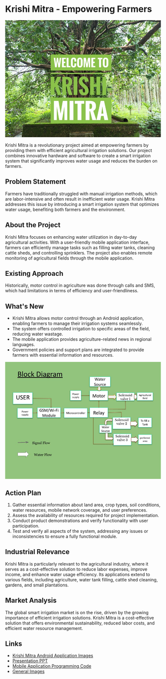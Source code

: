 # Krishi Mitra - Empowering Farmers

![Krishi Mitra Introduction](https://github.com/ashay-thamankar/Business-Model/blob/main/Krishi%20Mitra%20-%20Empowering%20Farmers/images/General%20images/Intro%20image.jpg)

Krishi Mitra is a revolutionary project aimed at empowering farmers by providing them with efficient agricultural irrigation solutions. Our project combines innovative hardware and software to create a smart irrigation system that significantly improves water usage and reduces the burden on farmers.

## Problem Statement

Farmers have traditionally struggled with manual irrigation methods, which are labor-intensive and often result in inefficient water usage. Krishi Mitra addresses this issue by introducing a smart irrigation system that optimizes water usage, benefiting both farmers and the environment.

## About the Project

Krishi Mitra focuses on enhancing water utilization in day-to-day agricultural activities. With a user-friendly mobile application interface, farmers can efficiently manage tasks such as filling water tanks, cleaning cattle sheds, and controlling sprinklers. The project also enables remote monitoring of agricultural fields through the mobile application.

## Existing Approach

Historically, motor control in agriculture was done through calls and SMS, which had limitations in terms of efficiency and user-friendliness.

## What's New

- Krishi Mitra allows motor control through an Android application, enabling farmers to manage their irrigation systems seamlessly.
- The system offers controlled irrigation to specific areas of the field, reducing water wastage.
- The mobile application provides agriculture-related news in regional languages.
- Government policies and support plans are integrated to provide farmers with essential information and resources.

![Krishi Mitra Block Diagram](https://github.com/ashay-thamankar/Business-Model/blob/main/Krishi%20Mitra%20-%20Empowering%20Farmers/images/General%20images/Krishi%20Mitra%20Block%20diagram.jpg)

## Action Plan

1. Gather essential information about land area, crop types, soil conditions, water resources, mobile network coverage, and user preferences.
2. Assess the availability of resources required for project implementation.
3. Conduct product demonstrations and verify functionality with user participation.
4. Test and verify all aspects of the system, addressing any issues or inconsistencies to ensure a fully functional module.

## Industrial Relevance

Krishi Mitra is particularly relevant to the agricultural industry, where it serves as a cost-effective solution to reduce labor expenses, improve income, and enhance water usage efficiency. Its applications extend to various fields, including agriculture, water tank filling, cattle shed cleaning, gardens, and small plantations.

## Market Analysis

The global smart irrigation market is on the rise, driven by the growing importance of efficient irrigation solutions. Krishi Mitra is a cost-effective solution that offers environmental sustainability, reduced labor costs, and efficient water resource management.

## Links

- [Krishi Mitra Android Application Images](https://github.com/ashay-thamankar/Business-Model/tree/main/Krishi%20Mitra%20-%20Empowering%20Farmers/images/Krishimitra%20app%20images)
- [Presentation PPT](https://github.com/ashay-thamankar/Business-Model/tree/main/Krishi%20Mitra%20-%20Empowering%20Farmers/presentation)
- [Mobile Application Programming Code](https://github.com/ashay-thamankar/Business-Model/tree/main/Krishi%20Mitra%20-%20Empowering%20Farmers/dart%20code%20for%20mobile%20application)
- [General Images](https://github.com/ashay-thamankar/Business-Model/tree/main/Krishi%20Mitra%20-%20Empowering%20Farmers/images/General%20images)

